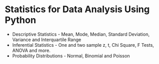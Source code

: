 # Statistics for Data Analysis Using Python

* Descriptive Statistics - Mean, Mode, Median, Standard Deviation, Variance and Interquartile Range
* Inferential Statistics - One and two sample z, t, Chi Square, F Tests, ANOVA and more.
* Probability Distributions - Normal, Binomial and Poisson
